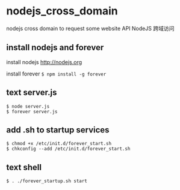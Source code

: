 nodejs_cross_domain
===================

nodejs cross domain to request some website API
NodeJS 跨域访问

install nodejs and forever
-------
install nodejs
http://nodejs.org

install forever
<code>$ npm install -g forever</code>

text server.js
--------------
<pre><code>$ node server.js
$ forever server.js</code></pre>

add .sh to startup services
---------------------------
<pre><code>$ chmod +x /etc/init.d/forever_start.sh
$ chkconfig --add /etc/init.d/forever_start.sh</code></pre>

text shell
----------
<code>$ . ./forever_startup.sh start</code>
